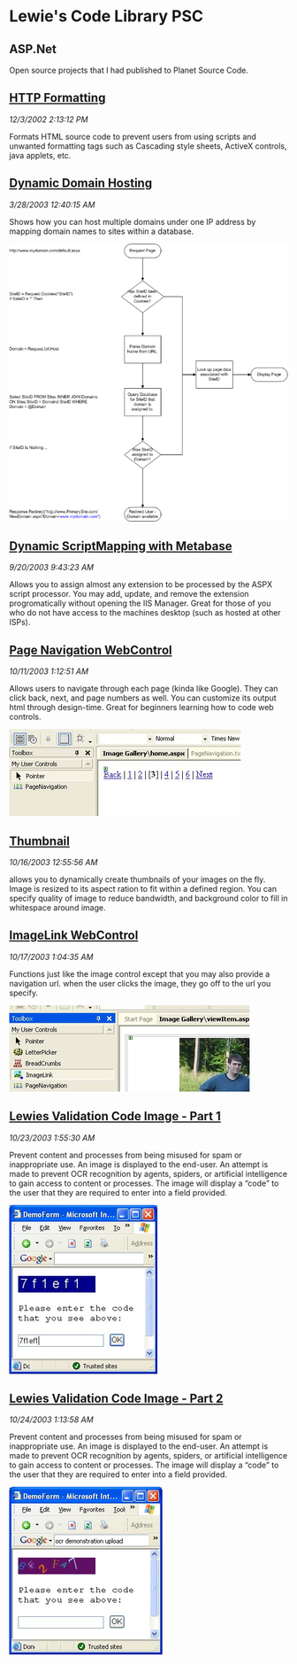 # Lewie's Code Library PSC

## ASP.Net

Open source projects that I had published to Planet Source Code.

## [HTTP Formatting](./HTTPFormatting)

*12/3/2002 2:13:12 PM*

Formats HTML source code to prevent users from using scripts and unwanted formatting tags such as Cascading style sheets, ActiveX controls, java applets, etc.


## [Dynamic Domain Hosting](./DynamicDomainHosting)

*3/28/2003 12:40:15 AM*

Shows how you can host multiple domains under one IP address by mapping domain names to sites within a database.

![Screenshot of Dynamic Domain Hosting](DynamicDomainHosting/screenshot.gif)



## [Dynamic ScriptMapping with Metabase](./DynamicScriptMappingWithMetabase)

*9/20/2003 9:43:23 AM*

Allows you to assign almost any extension to be processed by the ASPX script processor. You may add, update, and remove the extension progromatically without opening the IIS Manager. Great for those of you who do not have access to the machines desktop (such as hosted at other ISPs).


## [Page Navigation WebControl](./PageNavigationWebControl)

*10/11/2003 1:12:51 AM*

Allows users to navigate through each page (kinda like Google). They can click back, next, and page numbers as well. You can customize its output html through design-time. Great for beginners learning how to code web controls.

![Screenshot of Page Navigation WebControl](PageNavigationWebControl/screenshot.jpg)



## [Thumbnail](./Thumbnail)

*10/16/2003 12:55:56 AM*

allows you to dynamically create thumbnails of your images on the fly. Image is resized to its aspect ration to fit within a defined region. You can specify quality of image to reduce bandwidth, and background color to fill in whitespace around image.


## [ImageLink WebControl](./ImageLinkWebControl)

*10/17/2003 1:04:35 AM*

Functions just like the image control except that you may also provide a navigation url. when the user clicks the image, they go off to the url you specify.

![Screenshot of ImageLink WebControl](ImageLinkWebControl/screenshot.jpg)



## [Lewies Validation Code Image - Part 1](./ValidationCodeImage1)

*10/23/2003 1:55:30 AM*

Prevent content and processes from being misused for spam or inappropriate use. An image is displayed to the end-user. An attempt is made to prevent OCR recognition by agents, spiders, or artificial intelligence to gain access to content or processes. The image will display a “code” to the user that they are required to enter into a field provided.

![Screenshot of Lewies Validation Code Image - Part 1](ValidationCodeImage1/screenshot.jpg)



## [Lewies Validation Code Image - Part 2](./ValidationCodeImage2)

*10/24/2003 1:13:58 AM*

Prevent content and processes from being misused for spam or inappropriate use. An image is displayed to the end-user. An attempt is made to prevent OCR recognition by agents, spiders, or artificial intelligence to gain access to content or processes. The image will display a “code” to the user that they are required to enter into a field provided.

![Screenshot of Lewies Validation Code Image - Part 2](ValidationCodeImage2/screenshot.jpg)



